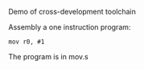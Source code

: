 Demo of cross-development toolchain

Assembly a one instruction program:

    mov r0, #1

The program is in mov.s

